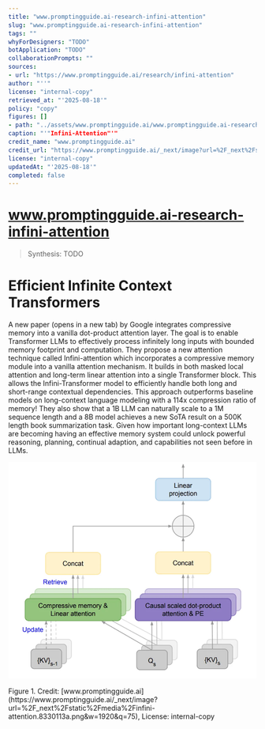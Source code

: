 ```yaml
---
title: "www.promptingguide.ai-research-infini-attention"
slug: "www.promptingguide.ai-research-infini-attention"
tags: ""
whyForDesigners: "TODO"
botApplication: "TODO"
collaborationPrompts: ""
sources:
- url: "https://www.promptingguide.ai/research/infini-attention"
author: "''"
license: "internal-copy"
retrieved_at: "'2025-08-18'"
policy: "copy"
figures: []
- path: "../assets/www.promptingguide.ai/www.promptingguide.ai-research-infini-attention/fc26951380ae.webp"
caption: "'"Infini-Attention"'"
credit_name: "www.promptingguide.ai"
credit_url: "https://www.promptingguide.ai/_next/image?url=%2F_next%2Fstatic%2Fmedia%2Finfini-attention.8330113a.png&w=1920&q=75"
license: "internal-copy"
updatedAt: "'2025-08-18'"
completed: false
---
```


# www.promptingguide.ai-research-infini-attention

> Synthesis: TODO

# Efficient Infinite Context Transformers
A new paper (opens in a new tab) by Google integrates compressive memory into a vanilla dot-product attention layer.
The goal is to enable Transformer LLMs to effectively process infinitely long inputs with bounded memory footprint and computation.
They propose a new attention technique called Infini-attention which incorporates a compressive memory module into a vanilla attention mechanism.
It builds in both masked local attention and long-term linear attention into a single Transformer block. This allows the Infini-Transformer model to efficiently handle both long and short-range contextual dependencies.
This approach outperforms baseline models on long-context language modeling with a 114x compression ratio of memory!
They also show that a 1B LLM can naturally scale to a 1M sequence length and a 8B model achieves a new SoTA result on a 500K length book summarization task.
Given how important long-context LLMs are becoming having an effective memory system could unlock powerful reasoning, planning, continual adaption, and capabilities not seen before in LLMs.

!["Infini-Attention"](../assets/www.promptingguide.ai/www.promptingguide.ai-research-infini-attention/fc26951380ae.webp)
<figcaption>Figure 1. Credit: [www.promptingguide.ai](https://www.promptingguide.ai/_next/image?url=%2F_next%2Fstatic%2Fmedia%2Finfini-attention.8330113a.png&w=1920&q=75), License: internal-copy</figcaption>
